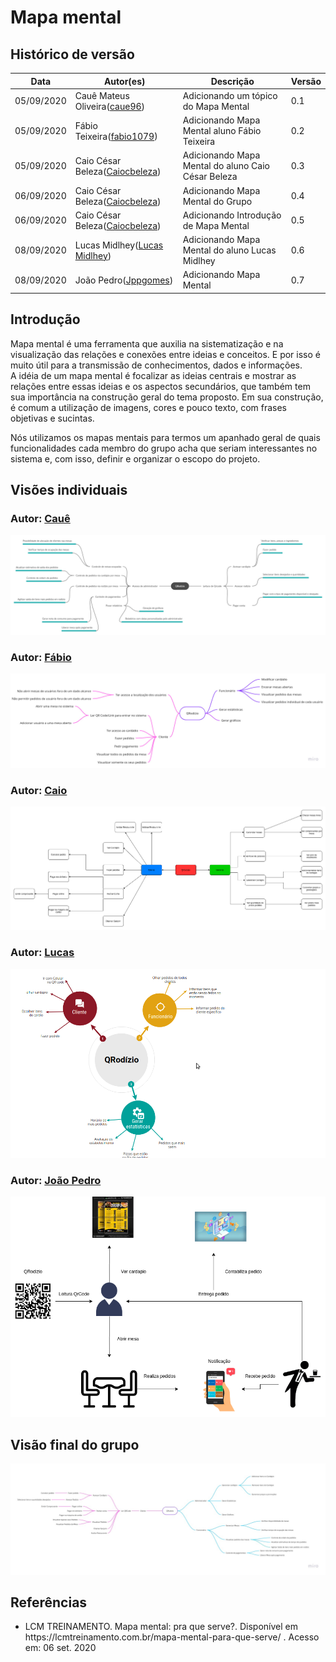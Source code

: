 

# Mapa mental

## Histórico de versão

<table>
  <thead>
    <tr>
      <th>Data</th>
       <th>Autor(es)</th>
      <th>Descrição</th>
     <th>Versão</th>
    </tr>
  </thead>
  <tbody>
    <tr>
      <td>05/09/2020</td>
      <td>Cauê Mateus Oliveira(<a target="blank" href="https://github.com/caue96">caue96</a>)</td>
      <td>Adicionando um tópico do Mapa Mental</td>
      <td>
      0.1  
      </td>
    </tr>
    <tr>
      <td>05/09/2020</td>
      <td> Fábio Teixeira(<a target="blank" href="https://github.com/fabio1079">fabio1079</a>)</td>
      <td>Adicionando Mapa Mental aluno Fábio Teixeira</td>
      <td>
       0.2
      </td>
    </tr>
    </tr>
    <tr>
      <td>05/09/2020</td>
      <td>Caio César Beleza(<a target="blank" href="https://github.com/Caiocbeleza">Caiocbeleza</a>)</td>
      <td>Adicionando Mapa Mental do aluno Caio César Beleza</td>
      <td>
        0.3
      </td>
    </tr>
    <tr>
      <td>06/09/2020</td>
      <td>Caio César Beleza(<a target="blank" href="https://github.com/Caiocbeleza">Caiocbeleza</a>)</td>
      <td>Adicionando Mapa Mental do Grupo</td>
      <td>
        0.4
      </td>
    </tr>
    <tr>
      <td>06/09/2020</td>
      <td>Caio César Beleza(<a target="blank" href="https://github.com/Caiocbeleza">Caiocbeleza</a>)</td>
      <td>Adicionando Introdução de Mapa Mental </td>
      <td>
        0.5
      </td>
    </tr>
      <tr>
      <td>08/09/2020</td>
      <td> Lucas Midlhey(<a target="blank" href="https://github.com/lucasmidlhey">Lucas Midlhey</a>)</td>
      <td>Adicionando Mapa Mental do aluno Lucas Midlhey</td>
      <td>
       0.6
      </td>
    </tr>
    <td>08/09/2020</td>
    <td>João Pedro(<a target="blank" href="https://github.com/Jppgomes">Jppgomes</a>)</td>
    <td>Adicionando Mapa Mental </td>
    <td>
      0.7
    </td>
  </tr>
  </tbody>
</table>

## Introdução
<p>
Mapa mental é uma ferramenta que auxilia na sistematização e na visualização das relações e conexões entre ideias e conceitos. E por isso é muito útil para a transmissão de conhecimentos, dados e informações.<br>
A idéia de um mapa mental é focalizar as ideias centrais e mostrar as relações entre essas ideias e os aspectos secundários, que também tem sua importância na construção geral do tema proposto. Em sua construção, é comum a utilização de imagens, cores e pouco texto, com frases objetivas e sucintas.<br>

Nós utilizamos os mapas mentais para termos um apanhado geral de quais funcionalidades cada membro do grupo acha que seriam interessantes no sistema e, com isso, definir e organizar o escopo do projeto.
</p>




## Visões individuais

### Autor: [Cauê](https://github.com/caue96)
[![Mapa Mental](../images/mindmap/mapa_mental_caue.png)](https://ibb.co/kg4mP95)

### Autor: [Fábio](https://github.com/fabio1079)

[![Mapa Mental](../images/mindmap/mind_map_fabio.jpg)](https://ibb.co/YDNNwbN)

### Autor: [Caio](https://github.com/Caiocbeleza)

[![Mapa Mental](../images/mindmap/mapa_mental_caio.png)](https://ibb.co/HD7rzPx)

### Autor: [Lucas](https://github.com/lucasmidlhey)

[![Mapa Mental](../images/mindmap/mental_lucas.png)](https://ibb.co/Ss6v23Z)

### Autor: [João Pedro](https://github.com/jppgomes)

[![Mapa Mental](../images/mindmap/mapa_mental_cliente.png)](https://ibb.co/B60Q2Fh)

## Visão final do grupo

[![Mapa Mental](../images/mindmap/mind_map_grupo.jpg)](https://ibb.co/N96kG4L)

## Referências
<ul>
  <li>LCM TREINAMENTO. Mapa mental: pra que serve?. Disponível em https://lcmtreinamento.com.br/mapa-mental-para-que-serve/ . Acesso em: 06 set. 2020</li>
</ul>
